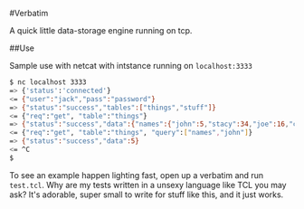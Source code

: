 #Verbatim

A quick little data-storage engine running on tcp.

##Use

Sample use with netcat with intstance running on `localhost:3333`
```bash
$ nc localhost 3333
=> {'status':'connected'}
<= {"user":"jack","pass":"password"}
=> {"status":"success","tables":["things","stuff"]}
<= {"req":"get", "table":"things"}
=> {"status":"success","data":{"names":{"john":5,"stacy":34,"joe":16,"carol":21},"size":[78,179,132,182],"default":true}}
<= {"req":"get", "table":"things", "query":["names","john"]}
=> {"status":"success","data":5}
<= ^C
$ 
```

To see an example happen lighting fast, open up a verbatim and run `test.tcl`. Why are my tests written in a unsexy language like TCL you may ask? It's adorable, super small to write for stuff like this, and it just works.